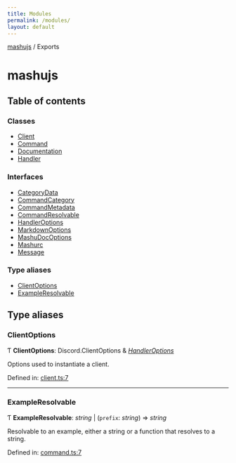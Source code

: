 ```yaml
---
title: Modules
permalink: /modules/
layout: default
---
```

[mashujs](/) / Exports

# mashujs

## Table of contents

### Classes

- [Client](/client/)
- [Command](/command/)
- [Documentation](/documentation/)
- [Handler](/handler/)

### Interfaces

- [CategoryData](/categorydata/)
- [CommandCategory](/commandcategory/)
- [CommandMetadata](/commandmetadata/)
- [CommandResolvable](/commandresolvable/)
- [HandlerOptions](/handleroptions/)
- [MarkdownOptions](/markdownoptions/)
- [MashuDocOptions](/mashudocoptions/)
- [Mashurc](/mashurc/)
- [Message](/message/)

### Type aliases

- [ClientOptions](/modules/#clientoptions)
- [ExampleResolvable](/modules/#exampleresolvable)

## Type aliases

### ClientOptions

Ƭ **ClientOptions**: Discord.ClientOptions & [*HandlerOptions*](/handleroptions/)

Options used to instantiate a client.

Defined in: [client.ts:7](https://github.com/EpokTarren/mashu/blob/a18c528/src/client.ts#L7)

___

### ExampleResolvable

Ƭ **ExampleResolvable**: *string* \| (`prefix`: *string*) => *string*

Resolvable to an example, either a string or a function that resolves to a string.

Defined in: [command.ts:7](https://github.com/EpokTarren/mashu/blob/a18c528/src/command.ts#L7)
